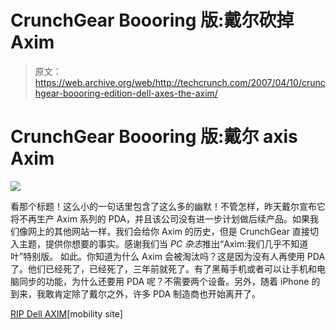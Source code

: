 # CrunchGear Boooring 版:戴尔砍掉 Axim

> 原文：<https://web.archive.org/web/http://techcrunch.com/2007/04/10/crunchgear-boooring-edition-dell-axes-the-axim/>

# CrunchGear Boooring 版:戴尔 axis Axim

![](img/0fc480848054d771529ec75a706d6f7e.png)

看那个标题！这么小的一句话里包含了这么多的幽默！不管怎样，昨天戴尔宣布它将不再生产 Axim 系列的 PDA，并且该公司没有进一步计划做后续产品。如果我们像网上的其他网站一样，我们会给你 Axim 的历史，但是 CrunchGear 直接切入主题，提供你想要的事实。感谢我们当 *PC 杂志*推出“Axim:我们几乎不知道叶”特别版。
 如此。你知道为什么 Axim 会被淘汰吗？这是因为没有人再使用 PDA 了。他们已经死了，已经死了，三年前就死了。有了黑莓手机或者可以让手机和电脑同步的功能，为什么还要用 PDA 呢？不需要两个设备。另外，随着 iPhone 的到来，我敢肯定除了戴尔之外，许多 PDA 制造商也开始离开了。

[RIP Dell AXIM](https://web.archive.org/web/20210227232133/http://www.mobilitysite.com/2007/04/rip_dell_axim_1.php)[mobility site]